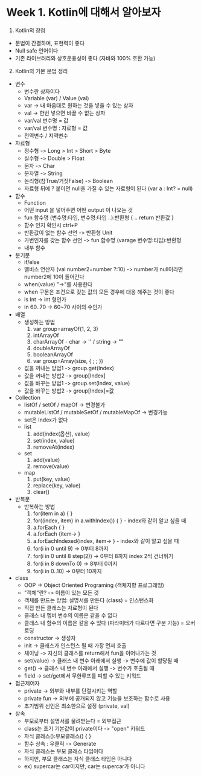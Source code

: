 # Week 1. Kotlin에 대해서 알아보자

1. Kotlin의 장점
 * 문법이 간결하며, 표현력이 좋다
 * Null safe 언어이다
 * 기존 라이브러리와 상호운용성이 좋다 (자바와 100% 호환 가능)
2. Kotlin의 기본 문법 정리
 * 변수
    * 변수란 상자이다
    * Variable (var) / Value (val)
    * var -> 내 마음대로 원하는 것을 넣을 수 있는 상자
    * val -> 한번 넣으면 바꿀 수 없는 상자
    * var/val 변수명 = 값
    * var/val 변수명 : 자료형 = 값
    * 전역변수 / 지역변수
 * 자료형
    * 정수형 -> Long > Int > Short > Byte
    * 실수형 -> Double > Float
    * 문자 -> Char
    * 문자열 -> String
    * 논리형(참True/거짓False) -> Boolean
    * 자료형 뒤에 ? 붙이면 null을 가질 수 있는 자료형이 된다 (var a : Int? = null)
 * 함수
    * Function
    * 어떤 input 을 넣어주면 어떤 output 이 나오는 것
    * fun 함수명 (변수명:타입, 변수명:타입 ..):반환형 { .. return 반환값 }
    * 함수 인지 확인시 ctrl+P
    * 반환값이 없는 함수 선언 -> 반환형 Unit
    * 가변인자를 갖는 함수 선언 -> fun 함수명 (varage 변수명:타입):반환형
    * 내부 함수
 * 분기문
    * if/else
    * 엘비스 연산자 (val number2=number ?:10) -> number가 null이라면 number2에 10이 들어간다
    * when(value)  "->"를 사용한다
    * when 구문은 조건으로 갖는 값의 모든 경우에 대응 해주는 것이 좋다
    * is Int -> int 형인가
    * in 60..70 -> 60~70 사이의 수인가
 * 배열
    * 생성하는 방법
      1. var group=arrayOf<Int>(1, 2, 3)
      2. intArrayOf
      3. charArrayOf - char -> '' / string -> ""
      4. doubleArrayOf
      5. booleanArrayOf
      6. var group=Array(size, { ; ; })
    * 값을 꺼내는 방법1 -> group.get(Index)
    * 값을 꺼내는 방법2 -> group[Index]
    * 값을 바꾸는 방법1 -> group.set(Index, value)
    * 값을 바꾸는 방법2 -> group[Index]=값
 * Collection
    * listOf / setOf / mapOf -> 변경불가
    * mutableListOf / mutableSetOf / mutableMapOf -> 변경가능
    * set은 Index가 없다
    * list
      1. add(index(옵션), value)
      2. set(index, value)
      3. removeAt(index)
    * set
      1. add(value)
      2. remove(value)
    * map
      1. put(key, value)
      2. replace(key, value)
      3. clear()
 * 반복문
    * 반복하는 방법
      1. for(item in a) { }
      2.  for((index, item) in a.withIndex()) { } - index와 같이 알고 싶을 때
      3. a.forEach { }
      4. a.forEach {item-> }
      5. a.forEachIndexed{index, item-> } - index와 같이 알고 싶을 때
      6. for(i in 0 until 9) -> 0부터 8까지
      7. for(i in 0 until 8 step(2)) -> 0부터 8까지 index 2씩 건너뛰기
      8. for(i in 8 downTo 0) -> 8부터 0까지
      9. for(i in 0..10) -> 0부터 10까지  
 * class
    * OOP -> Object Oriented Programing (객체지향 프로그래밍)
    * "객체"란? -> 이름이 있는 모든 것
    * 객체를 만드는 방법: 설명서를 만든다 (class) = 인스턴스화
    * 직접 만든 클래스는 자료형이 된다
    * 클래스 내 멤버 변수의 이름은 같을 수 없다
    * 클래스 내 함수의 이름은 같을 수 있다 (파라미터가 다르다면 구분 가능) = 오버로딩
    * constructor -> 생성자
    * init -> 클래스가 인스턴스 될 때 가장 먼저 호출
    * 체이닝 -> 자신의 클래스를 return해서 fun을 이어나가는 것
    * set(value) -> 클래스 내 변수 아래에서 실행 -> 변수에 값이 할당될 때
    * get() -> 클래스 내 변수 아래에서 실행 -> 변수가 호출될 때
    * field -> set/get에서 무한루프를 피할 수 있는 키워드
 * 접근제어자
    * private -> 외부와 내부를 단절시키는 역할
    * private fun -> 외부에 공개되지 않고 기능을 보조하는 함수로 사용
    * 초기범위 선언은 최소한으로 설정 (private, val)
 * 상속
    * 부모로부터 설명서를 물려받는다 = 외부접근
    * class는 초기 기본값이 private이다 -> "open" 키워드
    * 자식 클래스():부모클래스() { }
    * 함수 상속 : 우클릭 -> Generate
    * 자식 클래스는 부모 클래스 타입이다
    * 하지만, 부모 클래스는 자식 클래스 타입은 아니다
    * ex) supercar는 car이지만, car는 supercar가 아니다